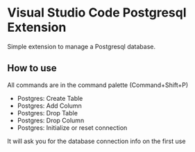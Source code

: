 # Visual Studio Code Postgresql Extension
Simple extension to manage a Postgresql database.

## How to use
All commands are in the command palette (Command+Shift+P)
* Postgres: Create Table
* Postgres: Add Column
* Postgres: Drop Table
* Postgres: Drop Column
* Postgres: Initialize or reset connection

It will ask you for the database connection info on the first use